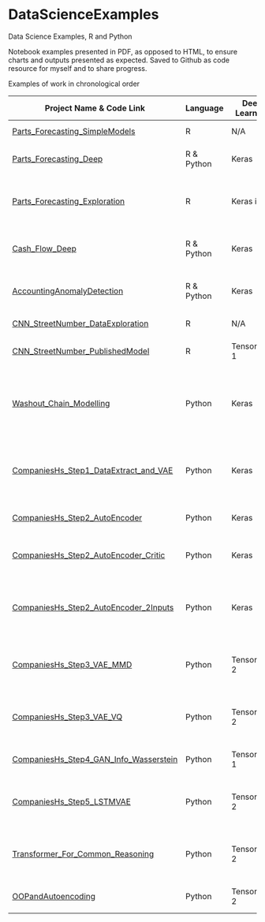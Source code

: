 # DataScienceExamples
Data Science Examples, R and Python

Notebook examples presented in PDF, as opposed to HTML, to ensure charts and outputs presented as expected.
Saved to Github as code resource for myself and to share progress.

Examples of work in chronological order

| Project Name & Code Link                                                                                                                      | Language   | Deep Learning | Notes                                                                  |
|-----------------------------------------------------------------------------------------------------------------------------------------------|------------|---------------|------------------------------------------------------------------------|
| [Parts_Forecasting_SimpleModels](https://github.com/olimoz/DataScienceExamples/blob/master/Parts_Forecasting_SimpleModels.pdf)                | R          | N/A           | GLM, Treebag, XGBoost                                                  |
| [Parts_Forecasting_Deep](https://github.com/olimoz/DataScienceExamples/blob/master/Parts_Forecasting_Deep.pdf)                    	        | R & Python | Keras         | Keras in Python, Wavenet (causal dilated 1dconv)                       |
| [Parts_Forecasting_Exploration](https://github.com/olimoz/DataScienceExamples/blob/master/Parts_Forecasting_Exploration.pdf)                  | R          | Keras in R    | Timeseries, ARIMA, TScount, Clustering (wavelet, dtw etc), Word2Vec    |
| [Cash_Flow_Deep](https://github.com/olimoz/DataScienceExamples/blob/master/Cash_Flow_Deep.pdf)                            		        | R & Python | Keras         | Keras in Python, LSTM, Wavenet (causal dilated 1dconv), SQL            |
| [AccountingAnomalyDetection](https://github.com/olimoz/DataScienceExamples/blob/master/AcctgAnomaly_forPublication.Rmd)                       | R & Python | Keras         | Anomaly Detection for FCA compliance. Works really well!               |
| [CNN_StreetNumber_DataExploration](https://github.com/olimoz/DataScienceExamples/blob/master/CNN_StreetNumber_DataExploration.pdf)            | R          | N/A           | Working with images in R                                               |
| [CNN_StreetNumber_PublishedModel](https://github.com/olimoz/DataScienceExamples/blob/master/CNN_StreetNumber_DataExploration.pdf)             | R          | Tensorflow 1  | Tensorflow 1. 7 layer CNN, classification                              |
| [Washout_Chain_Modelling](https://github.com/olimoz/DataScienceExamples/blob/master/Washout_Chain_Modelling.pdf)              	        | Python     | Keras         | XBRL data download, RegEx, Wrangling! Variational Autoencoder in Keras |
| [CompaniesHs_Step1_DataExtract_and_VAE](https://github.com/olimoz/DataScienceExamples/blob/master/CompaniesHs_Step1_DataExtract_and_VAE.py)   | Python     | Keras         | XBRL, RegEx, Parallel Processing, Variational Autoencoder in Keras     |
| [CompaniesHs_Step2_AutoEncoder](https://github.com/olimoz/DataScienceExamples/blob/master/CompaniesHs_Step2_AutoEncoder.py)         	        | Python     | Keras         | Autoencoder in Keras, use of latent space                              |
| [CompaniesHs_Step2_AutoEncoder_Critic](https://github.com/olimoz/DataScienceExamples/blob/master/CompaniesHs_Step2_AutoEncoder_2Inputs.py)    | Python     | Keras         | Autoencoder, with my own novel architecture                            |
| [CompaniesHs_Step2_AutoEncoder_2Inputs](https://github.com/olimoz/DataScienceExamples/blob/master/CompaniesHs_Step2_AutoEncoder_Critic.py)    | Python     | Keras         | Using Two AutoEncoders for Anomaly Detection (Reconstruction Errors)   |
| [CompaniesHs_Step3_VAE_MMD](https://github.com/olimoz/DataScienceExamples/blob/master/CompaniesHs_Step3_VAE_MMD.py)              	        | Python     | Tensorflow 2  | MMD VAE in TF2. OOP (ala PyTorch), Gradient Tape, Eager Execution      |
| [CompaniesHs_Step3_VAE_VQ](https://github.com/olimoz/DataScienceExamples/blob/master/CompaniesHs_Step3_VAE_VQ.py)               	        | Python     | Tensorflow 2  | VQ  VAE in TF2. OOP (ala PyTorch), Gradient Tape, Eager Execution      |
| [CompaniesHs_Step4_GAN_Info_Wasserstein](https://github.com/olimoz/DataScienceExamples/blob/master/CompaniesHs_Step4_GAN_Info_Wasserstein.py) | Python     | Tensorflow 1  | GANs! Vanilla, InfoGAN and Wasserstein GAN                             |
| [CompaniesHs_Step5_LSTMVAE](https://github.com/olimoz/DataScienceExamples/blob/master/CompaniesHs_Step5_LSTMVAE.py)             	        | Python     | Tensorflow 2  | LSTM AE in TF2. OOP (ala PyTorch), Gradient Tape, Eager Execution      |
| [Transformer_For_Common_Reasoning](https://github.com/olimoz/DataScienceExamples/blob/master/TransformerForCommonReasoning.pdf)               | Python     | Tensorflow 2  | Transformer in TF2, BERT in PyTorch, Huggingface Data                  |
| [OOPandAutoencoding](https://github.com/olimoz/DataScienceExamples/blob/master/CompletingTheCircle_AutoEncoder.pdf)             	        | Python     | Tensorflow 2  | Convolutional Encoder/Decoder in TF2, AI vs OOP                        |
